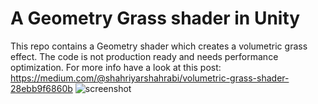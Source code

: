 A Geometry Grass shader in Unity 
=================

This repo contains a Geometry shader which creates a volumetric grass effect. The code is not production ready and needs performance optimization. 
For more info have a look at this post: https://medium.com/@shahriyarshahrabi/volumetric-grass-shader-28ebb9f6860b
![screenshot](https://i.imgur.com/kHPfr7z.gif)
